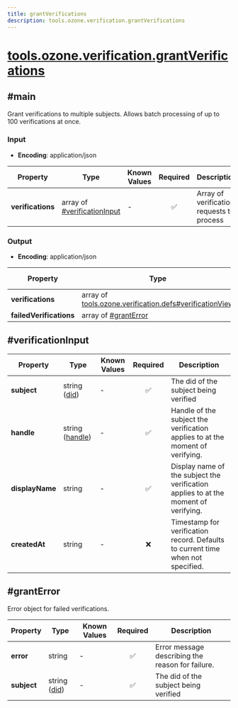 ```yaml
---
title: grantVerifications
description: tools.ozone.verification.grantVerifications
---
```


# [tools.ozone.verification.grantVerifications](https://github.com/myConsciousness/atproto.dart/blob/main/lexicons/tools/ozone/verification/grantVerifications.json)

## #main

Grant verifications to multiple subjects. Allows batch processing of up to 100 verifications at once.

### Input

- **Encoding**: application/json

| Property | Type | Known Values | Required | Description |
| --- | --- | --- | :---: | --- |
| **verifications** | array of [#verificationInput](#verificationinput) | - | ✅ | Array of verification requests to process |

### Output

- **Encoding**: application/json

| Property | Type | Known Values | Required | Description |
| --- | --- | --- | :---: | --- |
| **verifications** | array of [tools.ozone.verification.defs#verificationView](../../../../lexicons/tools/ozone/verification/defs.md#verificationview) | - | ✅ | - |
| **failedVerifications** | array of [#grantError](#granterror) | - | ✅ | - |

## #verificationInput

| Property | Type | Known Values | Required | Description |
| --- | --- | --- | :---: | --- |
| **subject** | string ([did](https://atproto.com/specs/did)) | - | ✅ | The did of the subject being verified |
| **handle** | string ([handle](https://atproto.com/specs/handle)) | - | ✅ | Handle of the subject the verification applies to at the moment of verifying. |
| **displayName** | string | - | ✅ | Display name of the subject the verification applies to at the moment of verifying. |
| **createdAt** | string | - | ❌ | Timestamp for verification record. Defaults to current time when not specified. |

## #grantError

Error object for failed verifications.

| Property | Type | Known Values | Required | Description |
| --- | --- | --- | :---: | --- |
| **error** | string | - | ✅ | Error message describing the reason for failure. |
| **subject** | string ([did](https://atproto.com/specs/did)) | - | ✅ | The did of the subject being verified |
